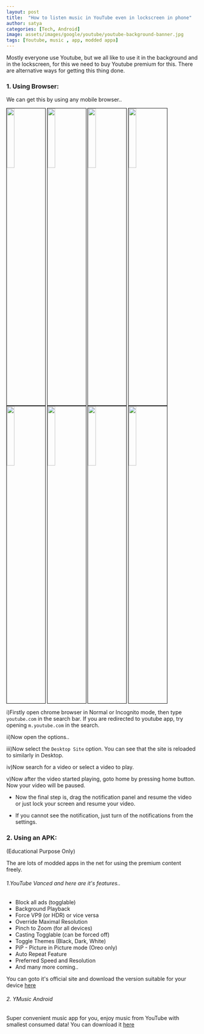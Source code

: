 ```yaml
---
layout: post
title:  "How to listen music in YouTube even in lockscreen in phone"
author: satya
categories: [Tech, Android]
image: assets/images/google/youtube/youtube-background-banner.jpg
tags: [Youtube, music , app, modded appa]
---
```

Mostly everyone use Youtube, but we all like to use it in the background and in the lockscreen, for this we need to buy Youtube premium for this. There are alternative ways for getting this thing done.
### 1. Using Browser:
We can get this by using any mobile browser..

<a href="{{site.baseurl}}/assets/images/google/youtube/youtube-background-1.jpg" data-lightbox="image-1" data-title="Open chrome and open youtube.com"><img width="20%" src="{{site.baseurl}}/assets/images/google/youtube/youtube-background-1.jpg" style = "border:1.5px solid black;" ></a>
<a href="{{site.baseurl}}/assets/images/google/youtube/youtube-background-2.jpg" data-lightbox="image-1" data-title="Click options"><img width="20%" src="{{site.baseurl}}/assets/images/google/youtube/youtube-background-2.jpg" style = "border:1.5px solid black;" ></a>
<a href="{{site.baseurl}}/assets/images/google/youtube/youtube-background-3.jpg" data-lightbox="image-1" data-title="Enable Desktop Site"><img width="20%" src="{{site.baseurl}}/assets/images/google/youtube/youtube-background-3.jpg" style = "border:1.5px solid black;" ></a>
<a href="{{site.baseurl}}/assets/images/google/youtube/youtube-background-4.jpg" data-lightbox="image-1" data-title="Open a video to play"><img width="20%" src="{{site.baseurl}}/assets/images/google/youtube/youtube-background-4.jpg" style = "border:1.5px solid black;" ></a>
<a href="{{site.baseurl}}/assets/images/google/youtube/youtube-background-5.jpg" data-lightbox="image-1" data-title="Press home button to get chrome to background"><img width="20%" src="{{site.baseurl}}/assets/images/google/youtube/youtube-background-5.jpg" style = "border:1.5px solid black;" ></a>
<a href="{{site.baseurl}}/assets/images/google/youtube/youtube-background-6.jpg" data-lightbox="image-1" data-title="Can resume using notification panel"><img width="20%" src="{{site.baseurl}}/assets/images/google/youtube/youtube-background-6.jpg" style = "border:1.5px solid black;" ></a>
<a href="{{site.baseurl}}/assets/images/google/youtube/youtube-background-7.jpg" data-lightbox="image-1" data-title="Can use it in lock screen"><img width="20%" src="{{site.baseurl}}/assets/images/google/youtube/youtube-background-7.jpg" style = "border:1.5px solid black;" ></a>
<a href="{{site.baseurl}}/assets/images/google/youtube/youtube-background-8.jpg" data-lightbox="image-1" data-title="If you cannot see notification, turn it on.."><img width="20%" src="{{site.baseurl}}/assets/images/google/youtube/youtube-background-8.jpg" style = "border:1.5px solid black;" ></a>

i)Firstly open chrome browser in Normal or Incognito mode, then type `youtube.com` in the search bar. If you are redirected to youtube app, try opening `m.youtube.com` in the search.

ii)Now open the options..

iii)Now select the `Desktop Site` option.
You can see that the site is reloaded to similarly in Desktop.

iv)Now search for a video or select a video to play.
 
v)Now after the video started playing, goto home by pressing home button. Now your video will be paused.

+ Now the final step is, drag the notification panel and resume the video or just lock your screen and resume your video.

- If you cannot see the notification, just turn of the notifications from the settings.


### 2. Using an APK:
(Educational Purpose Only)

The are lots of modded apps in the net for using the premium content freely.

###### 1.YouTube Vanced and here are it's features..

- Block all ads (togglable)
- Background Playback
- Force VP9 (or HDR) or vice versa
- Override Maximal Resolution
- Pinch to Zoom (for all devices)
- Casting Togglable (can be forced off)
- Toggle Themes (Black, Dark, White)
- PiP - Picture in Picture mode (Oreo only)
- Auto Repeat Feature
- Preferred Speed and Resolution
- And many more coming..

You can goto it's official site and download the version suitable for your device [here](https://youtubevanced.com/)

###### 2. YMusic Android

Super convenient music app for you, enjoy music from YouTube with smallest consumed data!
You can download it [here](https://ymusic.io/)